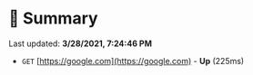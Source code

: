 # 📖 Summary
Last updated: **3/28/2021, 7:24:46 PM**

- `GET` [https://google.com](https://google.com) - **Up** (225ms)
